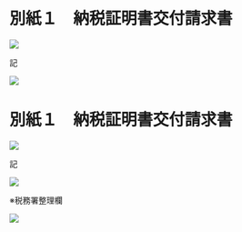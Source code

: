 # 別紙１　納税証明書交付請求書

![](https://www.nta.go.jp/tmp/45cf4177-830b-47bc-bed4-0c8856d3b9f4/images/43c18609efa47cdeb0db48732496b7dd657994e0b21c7dfe8c4d10052d19c978.jpg)

記

![](https://www.nta.go.jp/tmp/45cf4177-830b-47bc-bed4-0c8856d3b9f4/images/6b5bb4de2285b13a90066cf03be75a1f2013f5218b977830616a8ab841761c60.jpg)

# 別紙１　納税証明書交付請求書

![](https://www.nta.go.jp/tmp/45cf4177-830b-47bc-bed4-0c8856d3b9f4/images/2be02917b7ee09a43cf1c40a9bcae1785301c02ff33f5df26dd0efbf244e58a9.jpg)

記

![](https://www.nta.go.jp/tmp/45cf4177-830b-47bc-bed4-0c8856d3b9f4/images/06c77587c27157d071308834d73638d50061c5d209bcfb05692a9ed2b5c9a526.jpg)

※税務署整理欄

![](https://www.nta.go.jp/tmp/45cf4177-830b-47bc-bed4-0c8856d3b9f4/images/38e0b94b0d240caca464119d1b7b9dc256d9b54bcd7f99c8539beab6b5114924.jpg)
